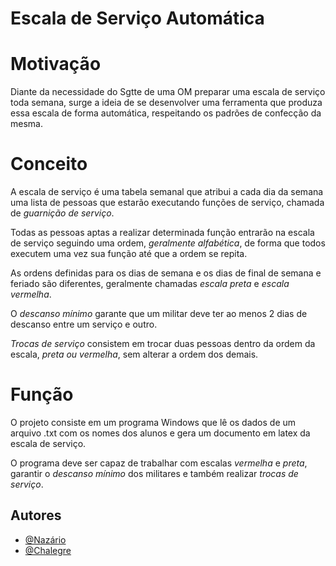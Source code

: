
# Escala de Serviço Automática

# Motivação

Diante da necessidade do Sgtte de uma OM preparar uma escala de serviço toda semana, surge a ideia de se desenvolver uma ferramenta que produza essa escala de forma automática, respeitando os padrões de confecção da mesma.

# Conceito
A escala de serviço é uma tabela semanal que atribui a cada dia da semana uma lista de pessoas que estarão executando funções de serviço, chamada de _guarnição de serviço_.

Todas as pessoas aptas a realizar determinada função entrarão na escala de serviço seguindo uma ordem, _geralmente alfabética_, de forma que todos executem uma vez sua função até que a ordem se repita.

As ordens definidas para os dias de semana e os dias de final de semana e feriado são diferentes, geralmente chamadas _escala preta_ e _escala vermelha_.

O _descanso mínimo_ garante que um militar deve ter ao menos 2 dias de descanso entre um serviço e outro.

_Trocas de serviço_ consistem em trocar duas pessoas dentro da ordem da escala, _preta ou vermelha_, sem alterar a ordem dos demais.
# Função
O projeto consiste em um programa Windows que lê os dados de um arquivo .txt com os nomes dos alunos e gera um documento em latex da escala de serviço.

O programa deve ser capaz de trabalhar com escalas _vermelha_ e _preta_, garantir o _descanso mínimo_ dos militares e também realizar _trocas de serviço_.
## Autores

- [@Nazário](https://github.com/FranciscoN17)
- [@Chalegre](https://github.com/chalegreiron)